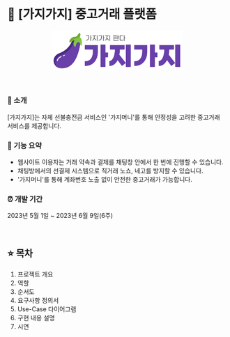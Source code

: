 # :eggplant: [가지가지] 중고거래 플랫폼


<p align="center"><img src="https://github.com/JJ2uu/gazee/blob/9ce91e73bd38717cc4f5cf86aef6588deb5052cd/gazee/src/main/webapp/resources/img/gazee_logo.png" width="300px"></p>

<br>

### :pushpin: 소개
[가지가지]는 자체 선불충전금 서비스인 '가지머니'를 통해 안정성을 고려한 중고거래 서비스를 제공합니다.

### :pushpin: 기능 요약
- 웹사이트 이용자는 거래 약속과 결제를 채팅창 안에서 한 번에 진행할 수 있습니다.
- 채팅방에서의 선결제 시스템으로 직거래 노쇼, 네고를 방지할 수 있습니다.
- '가지머니'를 통해 계좌번호 노출 없이 안전한 중고거래가 가능합니다.

### :alarm_clock: 개발 기간
2023년 5월 1일 ~ 2023년 6월 9일(6주)

<br>

## :star: 목차
  1. 프로젝트 개요
  2. 역할
  3. 순서도
  4. 요구사항 정의서
  5. Use-Case 다이어그램
  6. 구현 내용 설명
  7. 시연 
